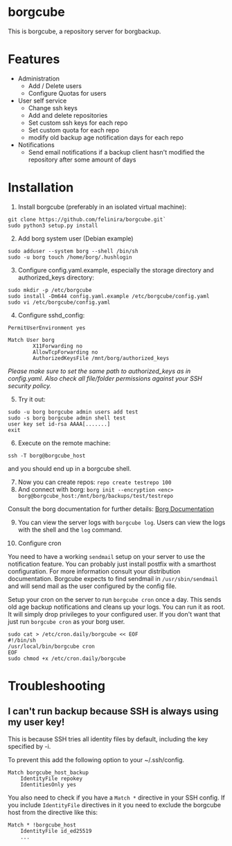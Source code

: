 # borgcube

This is borgcube, a repository server for borgbackup.

# Features
* Administration
  * Add / Delete users
  * Configure Quotas for users
* User self service
  * Change ssh keys
  * Add and delete repositories
  * Set custom ssh keys for each repo
  * Set custom quota for each repo
  * modify old backup age notification days for each repo
* Notifications
  * Send email notifications if a backup client hasn't modified the repository after some amount of days

# Installation

1. Install borgcube (preferably in an isolated virtual machine):
```shell script
git clone https://github.com/felinira/borgcube.git`
sudo python3 setup.py install
```

2. Add borg system user (Debian example)
```shell script
sudo adduser --system borg --shell /bin/sh
sudo -u borg touch /home/borg/.hushlogin
```

3. Configure config.yaml.example, especially the storage directory and authorized_keys directory:
```shell script
sudo mkdir -p /etc/borgcube
sudo install -Dm644 config.yaml.example /etc/borgcube/config.yaml
sudo vi /etc/borgcube/config.yaml
```

4. Configure sshd_config:
```text
PermitUserEnvironment yes

Match User borg
        X11Forwarding no  
        AllowTcpForwarding no
        AuthorizedKeysFile /mnt/borg/authorized_keys
```
*Please make sure to set the same path to authorized_keys as in config.yaml. Also check all file/folder permissions 
against your SSH security policy.*

5. Try it out:
```shell script
sudo -u borg borgcube admin users add test
sudo -s borg borgcube admin shell test
user key set id-rsa AAAA[.......]
exit
```

6. Execute on the remote machine:
```shell script
ssh -T borg@borgcube_host
```
and you should end up in a borgcube shell.

7. Now you can create repos: `repo create testrepo 100`
8. And connect with borg: `borg init --encryption <enc> borg@borgcube_host:/mnt/borg/backups/test/testrepo`

Consult the borg documentation for further details: [Borg Documentation](https://borgbackup.readthedocs.io/en/stable/)

9. You can view the server logs with `borgcube log`. Users can view the logs with the shell and the `log` command.

10. Configure cron

You need to have a working `sendmail` setup on your server to use the notification feature. You can probably just
install postfix with a smarthost configuration. For more information consult your distribution documentation. Borgcube
expects to find sendmail in `/usr/sbin/sendmail` and will send mail as the user configured by the config file.

Setup your cron on the server to run `borgcube cron` once a day. This sends old age backup notifications and cleans up
your logs. You can run it as root. It will simply drop privileges to your configured user. If you don't want that just
run `borgcube cron` as your borg user.
```shell script
sudo cat > /etc/cron.daily/borgcube << EOF
#!/bin/sh
/usr/local/bin/borgcube cron
EOF
sudo chmod +x /etc/cron.daily/borgcube
```

# Troubleshooting

## I can't run backup because SSH is always using my user key!

This is because SSH tries all identity files by default, including the key specified by -i.

To prevent this add the following option to your ~/.ssh/config.
```
Match borgcube_host_backup
    IdentityFile repokey
    IdentitiesOnly yes
```

You also need to check if you have a `Match *` directive in your SSH config. If you include `IdentityFile` directives in it you need to exclude the borgcube host from the directive like this:
```
Match * !borgcube_host
    IdentityFile id_ed25519
    ...
```
